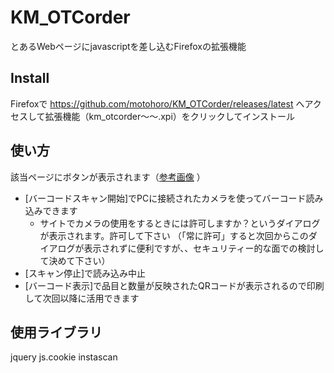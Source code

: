 # KM_OTCorder

とあるWebページにjavascriptを差し込むFirefoxの拡張機能

## Install
Firefoxで https://github.com/motohoro/KM_OTCorder/releases/latest へアクセスして拡張機能（km_otcorder～～.xpi）をクリックしてインストール

## 使い方
該当ページにボタンが表示されます（[参考画像](https://github.com/motohoro/KM_OTCorder/issues/1) ）

* [バーコードスキャン開始]でPCに接続されたカメラを使ってバーコード読み込みできます
  * サイトでカメラの使用をするときには許可しますか？というダイアログが表示されます。許可して下さい
  （「常に許可」すると次回からこのダイアログが表示されずに便利ですが、、セキュリティー的な面での検討して決めて下さい）
* [スキャン停止]で読み込み中止
* [バーコード表示]で品目と数量が反映されたQRコードが表示されるので印刷して次回以降に活用できます

## 使用ライブラリ
jquery
js.cookie
instascan
